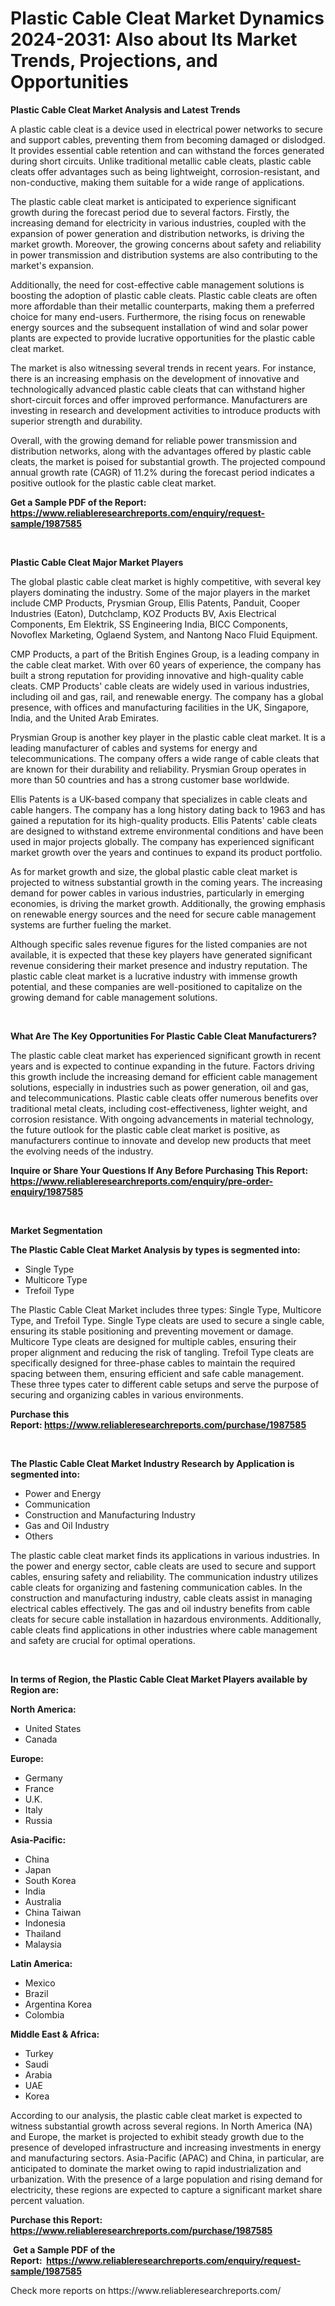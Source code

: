 <p><h1>Plastic Cable Cleat Market Dynamics 2024-2031: Also about Its Market Trends, Projections, and Opportunities</h1></p><p><strong>Plastic Cable Cleat Market Analysis and Latest Trends</strong></p>
<p><p>A plastic cable cleat is a device used in electrical power networks to secure and support cables, preventing them from becoming damaged or dislodged. It provides essential cable retention and can withstand the forces generated during short circuits. Unlike traditional metallic cable cleats, plastic cable cleats offer advantages such as being lightweight, corrosion-resistant, and non-conductive, making them suitable for a wide range of applications.</p><p>The plastic cable cleat market is anticipated to experience significant growth during the forecast period due to several factors. Firstly, the increasing demand for electricity in various industries, coupled with the expansion of power generation and distribution networks, is driving the market growth. Moreover, the growing concerns about safety and reliability in power transmission and distribution systems are also contributing to the market's expansion.</p><p>Additionally, the need for cost-effective cable management solutions is boosting the adoption of plastic cable cleats. Plastic cable cleats are often more affordable than their metallic counterparts, making them a preferred choice for many end-users. Furthermore, the rising focus on renewable energy sources and the subsequent installation of wind and solar power plants are expected to provide lucrative opportunities for the plastic cable cleat market.</p><p>The market is also witnessing several trends in recent years. For instance, there is an increasing emphasis on the development of innovative and technologically advanced plastic cable cleats that can withstand higher short-circuit forces and offer improved performance. Manufacturers are investing in research and development activities to introduce products with superior strength and durability.</p><p>Overall, with the growing demand for reliable power transmission and distribution networks, along with the advantages offered by plastic cable cleats, the market is poised for substantial growth. The projected compound annual growth rate (CAGR) of 11.2% during the forecast period indicates a positive outlook for the plastic cable cleat market.</p></p>
<p><strong>Get a Sample PDF of the Report:&nbsp; <a href="https://www.reliableresearchreports.com/enquiry/request-sample/1987585">https://www.reliableresearchreports.com/enquiry/request-sample/1987585</a></strong></p>
<p>&nbsp;</p>
<p><strong>Plastic Cable Cleat Major Market Players</strong></p>
<p><p>The global plastic cable cleat market is highly competitive, with several key players dominating the industry. Some of the major players in the market include CMP Products, Prysmian Group, Ellis Patents, Panduit, Cooper Industries (Eaton), Dutchclamp, KOZ Products BV, Axis Electrical Components, Em Elektrik, SS Engineering India, BICC Components, Novoflex Marketing, Oglaend System, and Nantong Naco Fluid Equipment.</p><p>CMP Products, a part of the British Engines Group, is a leading company in the cable cleat market. With over 60 years of experience, the company has built a strong reputation for providing innovative and high-quality cable cleats. CMP Products' cable cleats are widely used in various industries, including oil and gas, rail, and renewable energy. The company has a global presence, with offices and manufacturing facilities in the UK, Singapore, India, and the United Arab Emirates.</p><p>Prysmian Group is another key player in the plastic cable cleat market. It is a leading manufacturer of cables and systems for energy and telecommunications. The company offers a wide range of cable cleats that are known for their durability and reliability. Prysmian Group operates in more than 50 countries and has a strong customer base worldwide.</p><p>Ellis Patents is a UK-based company that specializes in cable cleats and cable hangers. The company has a long history dating back to 1963 and has gained a reputation for its high-quality products. Ellis Patents' cable cleats are designed to withstand extreme environmental conditions and have been used in major projects globally. The company has experienced significant market growth over the years and continues to expand its product portfolio.</p><p>As for market growth and size, the global plastic cable cleat market is projected to witness substantial growth in the coming years. The increasing demand for power cables in various industries, particularly in emerging economies, is driving the market growth. Additionally, the growing emphasis on renewable energy sources and the need for secure cable management systems are further fueling the market.</p><p>Although specific sales revenue figures for the listed companies are not available, it is expected that these key players have generated significant revenue considering their market presence and industry reputation. The plastic cable cleat market is a lucrative industry with immense growth potential, and these companies are well-positioned to capitalize on the growing demand for cable management solutions.</p></p>
<p>&nbsp;</p>
<p><strong>What Are The Key Opportunities For Plastic Cable Cleat Manufacturers?</strong></p>
<p><p>The plastic cable cleat market has experienced significant growth in recent years and is expected to continue expanding in the future. Factors driving this growth include the increasing demand for efficient cable management solutions, especially in industries such as power generation, oil and gas, and telecommunications. Plastic cable cleats offer numerous benefits over traditional metal cleats, including cost-effectiveness, lighter weight, and corrosion resistance. With ongoing advancements in material technology, the future outlook for the plastic cable cleat market is positive, as manufacturers continue to innovate and develop new products that meet the evolving needs of the industry.</p></p>
<p><strong>Inquire or Share Your Questions If Any Before Purchasing This Report: <a href="https://www.reliableresearchreports.com/enquiry/pre-order-enquiry/1987585">https://www.reliableresearchreports.com/enquiry/pre-order-enquiry/1987585</a></strong></p>
<p>&nbsp;</p>
<p><strong>Market Segmentation</strong></p>
<p><strong>The Plastic Cable Cleat Market Analysis by types is segmented into:</strong></p>
<p><ul><li>Single Type</li><li>Multicore Type</li><li>Trefoil Type</li></ul></p>
<p><p>The Plastic Cable Cleat Market includes three types: Single Type, Multicore Type, and Trefoil Type. Single Type cleats are used to secure a single cable, ensuring its stable positioning and preventing movement or damage. Multicore Type cleats are designed for multiple cables, ensuring their proper alignment and reducing the risk of tangling. Trefoil Type cleats are specifically designed for three-phase cables to maintain the required spacing between them, ensuring efficient and safe cable management. These three types cater to different cable setups and serve the purpose of securing and organizing cables in various environments.</p></p>
<p><strong>Purchase this Report:&nbsp;<a href="https://www.reliableresearchreports.com/purchase/1987585">https://www.reliableresearchreports.com/purchase/1987585</a></strong></p>
<p>&nbsp;</p>
<p><strong>The Plastic Cable Cleat Market Industry Research by Application is segmented into:</strong></p>
<p><ul><li>Power and Energy</li><li>Communication</li><li>Construction and Manufacturing Industry</li><li>Gas and Oil Industry</li><li>Others</li></ul></p>
<p><p>The plastic cable cleat market finds its applications in various industries. In the power and energy sector, cable cleats are used to secure and support cables, ensuring safety and reliability. The communication industry utilizes cable cleats for organizing and fastening communication cables. In the construction and manufacturing industry, cable cleats assist in managing electrical cables effectively. The gas and oil industry benefits from cable cleats for secure cable installation in hazardous environments. Additionally, cable cleats find applications in other industries where cable management and safety are crucial for optimal operations.</p></p>
<p>&nbsp;</p>
<p><strong>In terms of Region, the Plastic Cable Cleat Market Players available by Region are:</strong></p>
<p>
    <p> <strong> North America: </strong>
        <ul>
            <li>United States</li>
            <li>Canada</li>
        </ul>
        </p> 
    <p> <strong> Europe: </strong>
        <ul>
            <li>Germany</li>
            <li>France</li>
            <li>U.K.</li>
            <li>Italy</li>
            <li>Russia</li>
        </ul>
        </p> 
    <p> <strong> Asia-Pacific: </strong>
        <ul>
            <li>China</li>
            <li>Japan</li>
            <li>South Korea</li>
            <li>India</li>
            <li>Australia</li>
            <li>China Taiwan</li>
            <li>Indonesia</li>
            <li>Thailand</li>
            <li>Malaysia</li>
        </ul>
        </p> 
    <p> <strong> Latin America: </strong>
        <ul>
            <li>Mexico</li>
            <li>Brazil</li>
            <li>Argentina Korea</li>
            <li>Colombia</li>
        </ul>
        </p> 
    <p> <strong> Middle East & Africa: </strong>
        <ul>
            <li>Turkey</li>
            <li>Saudi</li>
            <li>Arabia</li>
            <li>UAE</li>
            <li>Korea</li>
        </ul>
    </p>
    </p>
<p><p>According to our analysis, the plastic cable cleat market is expected to witness substantial growth across several regions. In North America (NA) and Europe, the market is projected to exhibit steady growth due to the presence of developed infrastructure and increasing investments in energy and manufacturing sectors. Asia-Pacific (APAC) and China, in particular, are anticipated to dominate the market owing to rapid industrialization and urbanization. With the presence of a large population and rising demand for electricity, these regions are expected to capture a significant market share percent valuation.</p></p>
<p><strong>Purchase this Report: <a href="https://www.reliableresearchreports.com/purchase/1987585">https://www.reliableresearchreports.com/purchase/1987585</a></strong></p>
<p>&nbsp;<strong>Get a Sample PDF of the Report:&nbsp;&nbsp;<a href="https://www.reliableresearchreports.com/enquiry/request-sample/1987585">https://www.reliableresearchreports.com/enquiry/request-sample/1987585</a></strong></p>
<p><strong></strong></p>
<p>Check more reports on https://www.reliableresearchreports.com/</p>